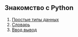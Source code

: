 ## Знакомство с Python

1. [Простые типы данных](just_data.py)
2. [Словарь](dictonary.py)
3. [Ввод вывод](input_print.py)
